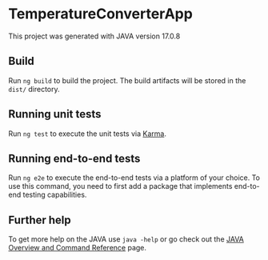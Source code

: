 # TemperatureConverterApp

This project was generated with JAVA version 17.0.8

## Build

Run `ng build` to build the project. The build artifacts will be stored in the `dist/` directory.

## Running unit tests

Run `ng test` to execute the unit tests via [Karma](https://karma-runner.github.io).

## Running end-to-end tests

Run `ng e2e` to execute the end-to-end tests via a platform of your choice. To use this command, you need to first add a package that implements end-to-end testing capabilities.

## Further help

To get more help on the JAVA use `java -help` or go check out the [JAVA Overview and Command Reference]([https://angular.io/cli](https://www.java.com/en/download/help/index.html)https://www.java.com/en/download/help/index.html) page.
